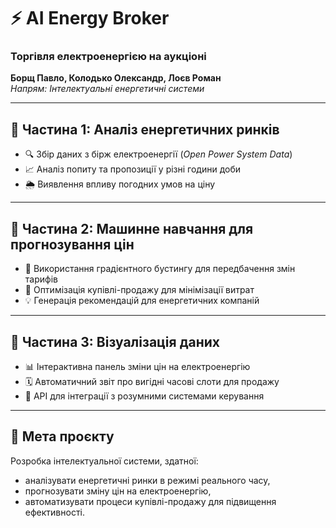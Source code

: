 # ⚡ AI Energy Broker  
### Торгівля електроенергією на аукціоні  
**Борщ Павло, Колодько Олександр, Лоєв Роман**  
*Напрям: Інтелектуальні енергетичні системи*

---

## 📎 Частина 1: Аналіз енергетичних ринків
- 🔍 Збір даних з бірж електроенергії (*Open Power System Data*)
- 📈 Аналіз попиту та пропозиції у різні години доби
- 🌦️ Виявлення впливу погодних умов на ціну

---

## 📎 Частина 2: Машинне навчання для прогнозування цін
- 🤖 Використання градієнтного бустингу для передбачення змін тарифів
- 🧮 Оптимізація купівлі-продажу для мінімізації витрат
- 💡 Генерація рекомендацій для енергетичних компаній

---

## 📎 Частина 3: Візуалізація даних
- 📊 Інтерактивна панель зміни цін на електроенергію
- 🗓️ Автоматичний звіт про вигідні часові слоти для продажу
- 🔗 API для інтеграції з розумними системами керування

---

## 📌 Мета проєкту
Розробка інтелектуальної системи, здатної:
- аналізувати енергетичні ринки в режимі реального часу,
- прогнозувати зміну цін на електроенергію,
- автоматизувати процеси купівлі-продажу для підвищення ефективності.
